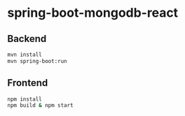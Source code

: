# spring-boot-mongodb-react

## Backend

```bash
mvn install
mvn spring-boot:run
```

## Frontend

```bash
npm install
npm build & npm start
```

